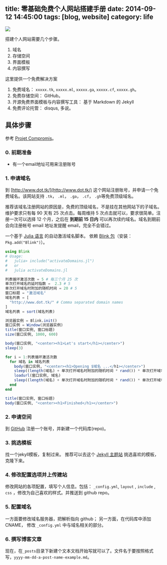 title: 零基础免费个人网站搭建手册
date: 2014-09-12 14:45:00
tags: [blog, website]
category: life
---

![](/images/hello_notebook.jpg)

搭建个人网站需要几个步骤。

1. 域名
2. 存储空间
3. 界面模板
4. 内容撰写

这里提供一个免费解决方案

<!--more-->

1. 免费域名： `xxxxx.tk`, `xxxxx.ml`, `xxxxx.ga`, `xxxxx.cf`, `xxxxx.gh`。
2. 免费存储空间： GitHub。
3. 开源免费界面模板与内容撰写工具： 基于 Markdown 的 Jekyll
4. 免费评论托管： disqus, 多说。

具体步骤
----

参考 [Projet Compromis](http://projetcompromis.tk/)。

### 0. 前期准备 ###

+ 有一个email地址可用来注册账号

### 1. 申请域名 ###

到 [http://www.dot.tk/](http://www.dot.tk/) 这个网站注册账号，并申请一个免费域名。该网站支持 `.tk`， `.ml`， `.ga`， `.cf`， `.gh`等免费顶级域名。

推荐该域名注册网站的原因是，免费的顶级域名，不是挂在其他网站下的子域名。维护要求只有每 90 天有 25 次点击。每周维持 5 次点击就可以，要求很简单。注册一次可以选择 12 个月，之后在 **到期前 15 日内** 可以再次续约域名。域名到期前会向注册帐号 email 地址发提醒 email，完全不会错过。

一个基于 [Julia 语言](http://julialang.org/) 的自动激活域名脚本。 依赖 [Blink 包](https://github.com/one-more-minute/Blink.jl)（安装： `Pkg.add("Blink")`）。

```julia
using Blink
# Usage:
#   julia> include("activateDomains.jl")
#   or
#   julia activateDomains.jl

列表循环激活次数 = 5 # 每三个月 25 次
单次打开域名的延时指数 =  2.3 # 5
单次打开域名时附加的随机时间 = 20 # 5
窗口标题 = "激活域名"
域名列表 = [
  "http://www.dot.tk/" # Comma separated domain names
]
域名列表 = sort(域名列表)

浏览器实例 = Blink.init()
窗口实例 = Window(浏览器实例)
title(窗口实例, 窗口标题)
size(窗口实例, 1000, 600)

body(窗口实例, "<center><h1>Let's start</h1></center>")
sleep(3)

for i = 1:列表循环激活次数
  for 域名 in 域名列表
    body(窗口实例, "<center><h1>Opening $域名 ...</h1></center>")
    sleep((length(域名) + 单次打开域名时附加的随机时间 * rand()) * 单次打开域名的延时指数)
    loadurl(窗口实例, 域名)
    sleep((length(域名) + 单次打开域名时附加的随机时间 * rand()) * 单次打开域名的延时指数)
  end
end

title(窗口实例, 窗口标题)
body(窗口实例, "<center><h1>Finished</h1></center>")
```

### 2. 申请空间 ###

到 [GitHub](http://www.github.com) 注册一个账号，并新建一个代码库(repo)。

### 3. 挑选模板 ###

找一个jekyll模板，复制过来。 推荐可以去这个 [Jekyll 主题站](http://jekyllthemes.org/) 挑选喜欢的模板，克隆下来。

### 4. 修改配置选项并上传建站 ###

修改网站的各项配置，填写个人信息。包括： `_config.yml`, `layout` , `include` , `css` ，修改为自己喜欢的样式。并推送到 github repo。

### 5. 配置域名 ###

一方面要修改域名服务器，把解析指向 github； 另一方面，在代码库中添加 CNAME， 修改 `_config.yml` 中与域名相关的部分。

### 6. 撰写博客文章 ###

现在，在`_posts`目录下新建个文本文档开始写就可以了。文件名于要按照格式写，`yyyy-mm-dd-a-post-name-example.md`。
